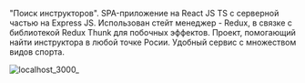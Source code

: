 "Поиск инструкторов". SPA-приложение на React JS TS с серверной частью на Express JS. Использован стейт менеджер - Redux, в связке с библиотекой Redux Thunk для побочных эффектов.
Проект, помогающий найти инструктора в любой точке Росии. Удобный сервис с множеством видов спорта.

![localhost_3000_](https://user-images.githubusercontent.com/72496042/160273650-ee279dd5-709f-4916-b88b-56c8cd05d2a1.png)
